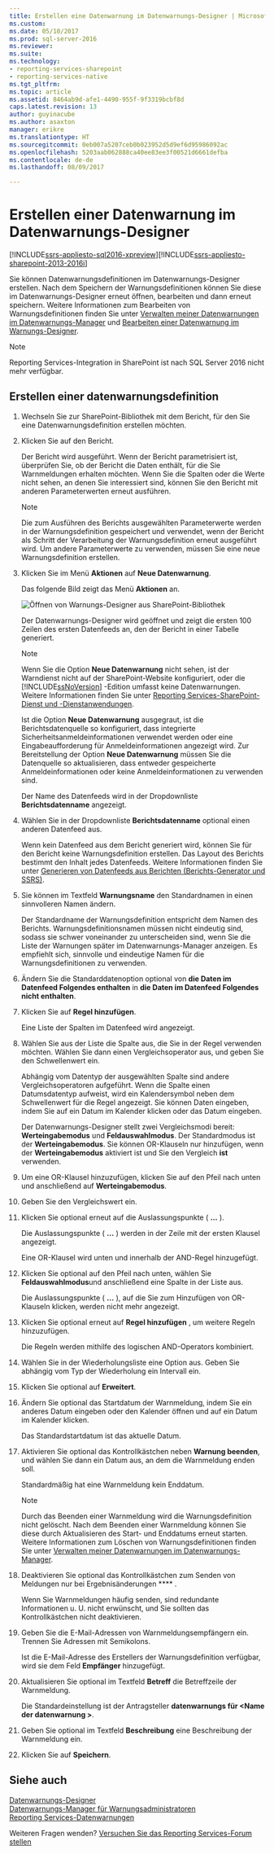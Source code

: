 ```yaml
---
title: Erstellen eine Datenwarnung im Datenwarnungs-Designer | Microsoft Docs
ms.custom: 
ms.date: 05/10/2017
ms.prod: sql-server-2016
ms.reviewer: 
ms.suite: 
ms.technology:
- reporting-services-sharepoint
- reporting-services-native
ms.tgt_pltfrm: 
ms.topic: article
ms.assetid: 8464ab9d-afe1-4490-955f-9f3319bcbf8d
caps.latest.revision: 13
author: guyinacube
ms.author: asaxton
manager: erikre
ms.translationtype: HT
ms.sourcegitcommit: 0eb007a5207ceb0b023952d5d9ef6d95986092ac
ms.openlocfilehash: 5203aab062888ca40ee83ee3f00521d6661defba
ms.contentlocale: de-de
ms.lasthandoff: 08/09/2017

---
```

# <a name="create-a-data-alert-in-data-alert-designer"></a>Erstellen einer Datenwarnung im Datenwarnungs-Designer

[!INCLUDE[ssrs-appliesto-sql2016-xpreview](../includes/ssrs-appliesto-sql2016-xpreview.md)][!INCLUDE[ssrs-appliesto-sharepoint-2013-2016i](../includes/ssrs-appliesto-sharepoint-2013-2016.md)]

Sie können Datenwarnungsdefinitionen im Datenwarnungs-Designer erstellen. Nach dem Speichern der Warnungsdefinitionen können Sie diese im Datenwarnungs-Designer erneut öffnen, bearbeiten und dann erneut speichern. Weitere Informationen zum Bearbeiten von Warnungsdefinitionen finden Sie unter [Verwalten meiner Datenwarnungen im Datenwarnungs-Manager](../reporting-services/manage-my-data-alerts-in-data-alert-manager.md) und [Bearbeiten einer Datenwarnung im Warnungs-Designer](../reporting-services/edit-a-data-alert-in-alert-designer.md).

> [!NOTE]
> Reporting Services-Integration in SharePoint ist nach SQL Server 2016 nicht mehr verfügbar.

## <a name="create-a-data-alert-definition"></a>Erstellen einer datenwarnungsdefinition
 
1.  Wechseln Sie zur SharePoint-Bibliothek mit dem Bericht, für den Sie eine Datenwarnungsdefinition erstellen möchten.  
  
2.  Klicken Sie auf den Bericht.  
  
     Der Bericht wird ausgeführt. Wenn der Bericht parametrisiert ist, überprüfen Sie, ob der Bericht die Daten enthält, für die Sie Warnmeldungen erhalten möchten. Wenn Sie die Spalten oder die Werte nicht sehen, an denen Sie interessiert sind, können Sie den Bericht mit anderen Parameterwerten erneut ausführen.  
  
    > [!NOTE]  
    >  Die zum Ausführen des Berichts ausgewählten Parameterwerte werden in der Warnungsdefinition gespeichert und verwendet, wenn der Bericht als Schritt der Verarbeitung der Warnungsdefinition erneut ausgeführt wird. Um andere Parameterwerte zu verwenden, müssen Sie eine neue Warnungsdefinition erstellen.  
  
3.  Klicken Sie im Menü **Aktionen** auf **Neue Datenwarnung**.  
  
     Das folgende Bild zeigt das Menü **Aktionen** an.  
  
     ![Öffnen von Warnungs-Designer aus SharePoint-Bibliothek](../reporting-services/media/rs-openalertdesigneriw.gif "öffnen Warnungs-Designer aus SharePoint-Bibliothek")  
  
     Der Datenwarnungs-Designer wird geöffnet und zeigt die ersten 100 Zeilen des ersten Datenfeeds an, den der Bericht in einer Tabelle generiert.  
  
    > [!NOTE]  
    >  Wenn Sie die Option **Neue Datenwarnung** nicht sehen, ist der Warndienst nicht auf der SharePoint-Website konfiguriert, oder die [!INCLUDE[ssNoVersion](../includes/ssnoversion-md.md)] -Edition umfasst keine Datenwarnungen. Weitere Informationen finden Sie unter [Reporting Services-SharePoint-Dienst und -Dienstanwendungen](../reporting-services/report-server-sharepoint/reporting-services-sharepoint-service-and-service-applications.md).  
    >   
    >  Ist die Option **Neue Datenwarnung** ausgegraut, ist die Berichtsdatenquelle so konfiguriert, dass integrierte Sicherheitsanmeldeinformationen verwendet werden oder eine Eingabeaufforderung für Anmeldeinformationen angezeigt wird. Zur Bereitstellung der Option **Neue Datenwarnung** müssen Sie die Datenquelle so aktualisieren, dass entweder gespeicherte Anmeldeinformationen oder keine Anmeldeinformationen zu verwenden sind.  
  
     Der Name des Datenfeeds wird in der Dropdownliste **Berichtsdatenname** angezeigt.  
  
4.  Wählen Sie in der Dropdownliste **Berichtsdatenname** optional einen anderen Datenfeed aus.  
  
     Wenn kein Datenfeed aus dem Bericht generiert wird, können Sie für den Bericht keine Warnungsdefinition erstellen. Das Layout des Berichts bestimmt den Inhalt jedes Datenfeeds. Weitere Informationen finden Sie unter [Generieren von Datenfeeds aus Berichten &#40;Berichts-Generator und SSRS&#41;](../reporting-services/report-builder/generating-data-feeds-from-reports-report-builder-and-ssrs.md).  
  
5.  Sie können im Textfeld **Warnungsname** den Standardnamen in einen sinnvolleren Namen ändern.  
  
     Der Standardname der Warnungsdefinition entspricht dem Namen des Berichts. Warnungsdefinitionsnamen müssen nicht eindeutig sind, sodass sie schwer voneinander zu unterscheiden sind, wenn Sie die Liste der Warnungen später im Datenwarnungs-Manager anzeigen. Es empfiehlt sich, sinnvolle und eindeutige Namen für die Warnungsdefinitionen zu verwenden.  
  
6.  Ändern Sie die Standarddatenoption optional von **die Daten im Datenfeed Folgendes enthalten** in **die Daten im Datenfeed Folgendes nicht enthalten**.  
  
7.  Klicken Sie auf **Regel hinzufügen**.  
  
     Eine Liste der Spalten im Datenfeed wird angezeigt.  
  
8.  Wählen Sie aus der Liste die Spalte aus, die Sie in der Regel verwenden möchten. Wählen Sie dann einen Vergleichsoperator aus, und geben Sie den Schwellenwert ein.  
  
     Abhängig vom Datentyp der ausgewählten Spalte sind andere Vergleichsoperatoren aufgeführt. Wenn die Spalte einen Datumsdatentyp aufweist, wird ein Kalendersymbol neben dem Schwellenwert für die Regel angezeigt. Sie können Daten eingeben, indem Sie auf ein Datum im Kalender klicken oder das Datum eingeben.  
  
     Der Datenwarnungs-Designer stellt zwei Vergleichsmodi bereit: **Werteingabemodus** und **Feldauswahlmodus**. Der Standardmodus ist der **Werteingabemodus**. Sie können OR-Klauseln nur hinzufügen, wenn der **Werteingabemodus** aktiviert ist und Sie den Vergleich **ist** verwenden.  
  
9. Um eine OR-Klausel hinzuzufügen, klicken Sie auf den Pfeil nach unten und anschließend auf **Werteingabemodus**.  
  
10. Geben Sie den Vergleichswert ein.  
  
11. Klicken Sie optional erneut auf die Auslassungspunkte ( **…** ).  
  
     Die Auslassungspunkte ( **…** ) werden in der Zeile mit der ersten Klausel angezeigt.  
  
     Eine OR-Klausel wird unten und innerhalb der AND-Regel hinzugefügt.  
  
12. Klicken Sie optional auf den Pfeil nach unten, wählen Sie **Feldauswahlmodus**und anschließend eine Spalte in der Liste aus.  
  
     Die Auslassungspunkte ( **…** ), auf die Sie zum Hinzufügen von OR-Klauseln klicken, werden nicht mehr angezeigt.  
  
13. Klicken Sie optional erneut auf **Regel hinzufügen** , um weitere Regeln hinzuzufügen.  
  
     Die Regeln werden mithilfe des logischen AND-Operators kombiniert.  
  
14. Wählen Sie in der Wiederholungsliste eine Option aus. Geben Sie abhängig vom Typ der Wiederholung ein Intervall ein.  
  
15. Klicken Sie optional auf **Erweitert**.  
  
16. Ändern Sie optional das Startdatum der Warnmeldung, indem Sie ein anderes Datum eingeben oder den Kalender öffnen und auf ein Datum im Kalender klicken.  
  
     Das Standardstartdatum ist das aktuelle Datum.  
  
17. Aktivieren Sie optional das Kontrollkästchen neben **Warnung beenden**, und wählen Sie dann ein Datum aus, an dem die Warnmeldung enden soll.  
  
     Standardmäßig hat eine Warnmeldung kein Enddatum.  
  
    > [!NOTE]  
    >  Durch das Beenden einer Warnmeldung wird die Warnungsdefinition nicht gelöscht. Nach dem Beenden einer Warnmeldung können Sie diese durch Aktualisieren des Start- und Enddatums erneut starten. Weitere Informationen zum Löschen von Warnungsdefinitionen finden Sie unter [Verwalten meiner Datenwarnungen im Datenwarnungs-Manager](../reporting-services/manage-my-data-alerts-in-data-alert-manager.md).  
  
18. Deaktivieren Sie optional das Kontrollkästchen zum Senden von Meldungen nur bei Ergebnisänderungen **** .  
  
     Wenn Sie Warnmeldungen häufig senden, sind redundante Informationen u. U. nicht erwünscht, und Sie sollten das Kontrollkästchen nicht deaktivieren.  
  
19. Geben Sie die E-Mail-Adressen von Warnmeldungsempfängern ein. Trennen Sie Adressen mit Semikolons.  
  
     Ist die E-Mail-Adresse des Erstellers der Warnungsdefinition verfügbar, wird sie dem Feld **Empfänger** hinzugefügt.  
  
20. Aktualisieren Sie optional im Textfeld **Betreff** die Betreffzeile der Warnmeldung.  
  
     Die Standardeinstellung ist der Antragsteller **datenwarnungs für \<Name der datenwarnung >**.  
  
21. Geben Sie optional im Textfeld **Beschreibung** eine Beschreibung der Warnmeldung ein.  
  
22. Klicken Sie auf **Speichern**.  

## <a name="see-also"></a>Siehe auch

[Datenwarnungs-Designer](../reporting-services/data-alert-designer.md)   
[Datenwarnungs-Manager für Warnungsadministratoren](../reporting-services/data-alert-manager-for-alerting-administrators.md)   
[Reporting Services-Datenwarnungen](../reporting-services/reporting-services-data-alerts.md)  

Weiteren Fragen wenden? [Versuchen Sie das Reporting Services-Forum stellen](http://go.microsoft.com/fwlink/?LinkId=620231)
